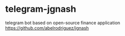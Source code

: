 # telegram-jgnash
telegram bot based on open-source finance application https://github.com/abelrodriguez/jgnash
